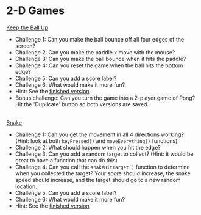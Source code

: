 # 2-D Games

[Keep the Ball Up](https://trinket.io/library/trinkets/25f46d8c06)
- Challenge 1: Can you make the ball bounce off all four edges of the screen?
- Challenge 2: Can you make the paddle x move with the mouse?
- Challenge 3: Can you make the ball bounce when it hits the paddle?
- Challenge 4: Can you reset the game when the ball hits the bottom edge?
- Challenge 5: Can you add a score label?
- Challenge 6: What would make it more fun?
- Hint: See the [finished version](https://trinket.io/library/trinkets/c1e47938a0)
- Bonus challenge: Can you turn the game into a 2-player game of Pong? Hit the 'Duplicate' button so both versions are saved.
<br><br>

[Snake](https://trinket.io/library/trinkets/55bff16f67)
- Challenge 1: Can you get the movement in all 4 directions working? (Hint: look at both `keyPressed()` and `moveEverything()` functions)
- Challenge 2: What should happen when you hit the edge?
- Challenge 3: Can you add a random target to collect? (Hint: it would be great to have a function that can do this)
- Challenge 4: Can you call the `snakeHitTarget()` function to determine when you collected the target? Your score should increase, the snake speed should increase, and the target should go to a new random location.
- Challenge 5: Can you add a score label?
- Challenge 6: What would make it more fun?
- Hint: See the [finished version](https://trinket.io/library/trinkets/585b9609a0)
<br><br>
